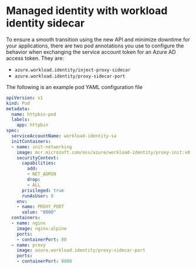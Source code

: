 

# Managed identity with workload identity sidecar

To ensure a smooth transition using the new API and minimize downtime for your applications, there are two pod annotations you use to configure the behavior when exchanging the service account token for an Azure AD access token. They are:

* `azure.workload.identity/inject-proxy-sidecar`
* `azure.workload.identity/proxy-sidecar-port`

The following is an example pod YAML configuration file 
```yml
apiVersion: v1
kind: Pod
metadata:
  name: httpbin-pod
  labels:
    app: httpbin
spec:
  serviceAccountName: workload-identity-sa
  initContainers:
  - name: init-networking
    image: mcr.microsoft.com/oss/azure/workload-identity/proxy-init:v0.13.0
    securityContext:
      capabilities:
        add:
        - NET_ADMIN
        drop:
        - ALL
      privileged: true
      runAsUser: 0
    env:
    - name: PROXY_PORT
      value: "8000"
  containers:
  - name: nginx
    image: nginx:alpine
    ports:
    - containerPort: 80
  - name: proxy
    image: azure.workload.identity/proxy-sidecar-port
    ports:
    - containerPort: 8000
```